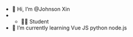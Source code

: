 - 👋 Hi, I’m @Johnson Xin
- - 🧑‍🎓 Student
- 🌱 I’m currently learning Vue JS python node.js
<!---
CodeGetters/CodeGetters is a ✨ special ✨ repository because its `README.md` (this file) appears on your GitHub profile.
You can click the Preview link to take a look at your changes.
--->
